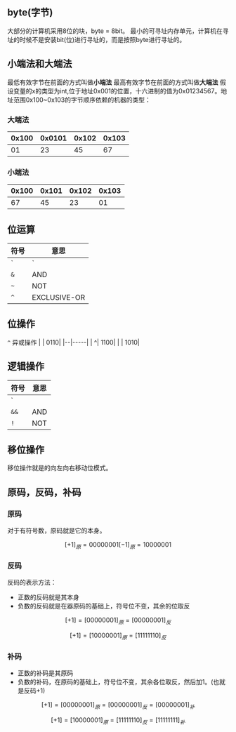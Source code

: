 ## byte(字节)
大部分的计算机采用8位的块，byte = 8bit。
最小的可寻址内存单元，计算机在寻址的时候不是安装bit(位)进行寻址的，而是按照byte进行寻址的。

## 小端法和大端法
最低有效字节在前面的方式叫做**小端法**
最高有效字节在前面的方式叫做**大端法**
假设变量的x的类型为int,位于地址0x001的位置，十六进制的值为0x01234567。地址范围0x100~0x103的字节顺序依赖的机器的类型：
### 大端法
|0x100  | 0x0101 | 0x102 | 0x103 |
|-------|--------|-------|-------|
|01     |23      |45     |67     |
### 小端法
|0x100 |  0x101 | 0x102 |  0x103|
|------|--------|-------|-------|
|67    | 45     | 23    |  01   |

## 位运算
|符号|意思|
|--|--|
|`|`| OR|
|`&`| AND|
|`~` |NOT|
|`^`| EXCLUSIVE-OR|

## 位操作
`^` 异或操作
|  | 0110|
|--|-----|
| ^| 1100|
|  | 1010|  

## 逻辑操作
|符号 | 意思|
|-- | --|
| `||` |OR|
|`&&` |AND|
|`!`| NOT|

## 移位操作
移位操作就是的向左向右移动位模式。

## 原码，反码，补码
### 原码
对于有符号数，原码就是它的本身。
```math
[+1]_原 = 0000 0001
[-1]_原 = 1000 0001
```
### 反码
反码的表示方法：
- 正数的反码就是其本身
- 负数的反码就是在器原码的基础上，符号位不变，其余的位取反
```math
[+1] = [0000 0001]_原 = [0000 0001]_反
```
```math
[+1] = [1000 0001]_原 = [1111 1110]_反
```
### 补码
- 正数的补码是其原码
- 负数的补码，在原码的基础上，符号位不变，其余各位取反，然后加1。(也就是反码+1)
```math
[+1] = [0000 0001]_原 = [0000 0001]_反 = [0000 0001]_补
```
```math
[+1] = [1000 0001]_原 = [1111 1110]_反 = [1111 1111]_补
```
